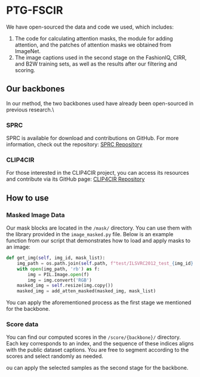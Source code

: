 # PTG-FSCIR
We have open-sourced the data and code we used, which includes: 
1. The code for calculating attention masks, the module for adding attention, and the patches of attention masks we obtained from ImageNet.
2. The image captions used in the second stage on the FashionIQ, CIRR, and B2W training sets, as well as the results after our filtering and scoring.
## Our backbones
In our method, the two backbones used have already been open-sourced in previous research.\\
### SPRC

SPRC is available for download and contributions on GitHub. For more information, check out the repository:
[SPRC Repository](https://github.com/chunmeifeng/SPRC)

### CLIP4CIR

For those interested in the CLIP4CIR project, you can access its resources and contribute via its GitHub page:
[CLIP4CIR Repository](https://github.com/ABaldrati/CLIP4Cir)

## How to use


### Masked Image Data

Our mask blocks are located in the `/mask/` directory. You can use them with the library provided in the `image_masked.py` file. Below is an example function from our script that demonstrates how to load and apply masks to an image:

```python
def get_img(self, img_id, mask_list):
    img_path = os.path.join(self.path, f"test/ILSVRC2012_test_{img_id}.JPEG")
    with open(img_path, 'rb') as f:
        img = PIL.Image.open(f)
        img = img.convert('RGB')
    masked_img = self.resize(img.copy())
    masked_img = add_atten_masked(masked_img, mask_list)
```
You can apply the aforementioned process as the first stage we mentioned for the backbone.

### Score data
You can find our computed scores in the `/score/{backbone}/` directory. Each key corresponds to an index, and the sequence of these indices aligns with the public dataset captions. You are free to segment according to the scores and select randomly as needed.

ou can apply the selected samples as the second stage for the backbone.
